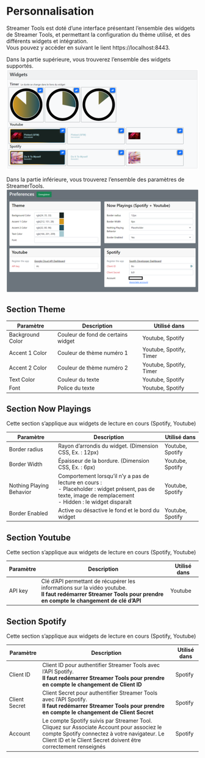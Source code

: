 # Personnalisation
Streamer Tools est doté d’une interface présentant l’ensemble des widgets de Streamer Tools, et permettant la 
configuration du thème utilisé, et des différents widgets et intégration.  
Vous pouvez y accéder en suivant le lient https://localhost:8443. 

Dans la partie supérieure, vous trouverez l’ensemble des widgets supportés.  
![img.png](personnalisation_img/img.png)

Dans la partie inférieure, vous trouverez l’ensemble des paramètres de StreamerTools.  
![img_1.png](personnalisation_img/img_1.png)

## Section Theme
| Paramètre        | Description                        | Utilisé dans            |
|------------------|------------------------------------|-------------------------|
| Background Color | Couleur de fond de certains widget | Youtube, Spotify        |
| Accent 1 Color   | Couleur de thème numéro 1          | Youtube, Spotify, Timer |
| Accent 2 Color   | Couleur de thème numéro 2          | Youtube, Spotify, Timer |
| Text Color       | Couleur du texte                   | Youtube, Spotify        |
| Font             | Police du texte                    | Youtube, Spotify        |

## Section Now Playings
Cette section s’applique aux widgets de lecture en cours (Spotify, Youtube)

| Paramètre                | Description                                                                                                                                                          | Utilisé dans     |
|--------------------------|----------------------------------------------------------------------------------------------------------------------------------------------------------------------|------------------|
| Border radius            | Rayon d’arrondis du widget.  (Dimension CSS, Ex. : 12px)                                                                                                             | Youtube, Spotify |
| Border Width             | Épaisseur de la bordure.  (Dimension CSS, Ex. : 6px)                                                                                                                 | Youtube, Spotify |
| Nothing Playing Behavior | Comportement lorsqu’il n’y a pas de lecture en cours :<br/> - Placeholder : widget présent, pas de texte, image de remplacement <br/> - Hidden : le widget disparaît | Youtube, Spotify |
| Border Enabled           | Active ou désactive le fond et le bord du widget                                                                                                                     | Youtube, Spotify |

## Section Youtube
Cette section s’applique aux widgets de lecture en cours (Spotify, Youtube)

| Paramètre | Description                                                                                                                                                        | Utilisé dans |
|-----------|--------------------------------------------------------------------------------------------------------------------------------------------------------------------|--------------|
| API key   | Clé d’API permettant de récupérer les informations sur la vidéo youtube. </br> **Il faut redémarrer Streamer Tools pour prendre en compte le changement de clé d’API** | Youtube      |

## Section Spotify
Cette section s’applique aux widgets de lecture en cours (Spotify, Youtube)

| Paramètre     | Description                                                                                                                                                                                                   | Utilisé dans |
|---------------|---------------------------------------------------------------------------------------------------------------------------------------------------------------------------------------------------------------|--------------|
| Client ID     | Client ID pour authentifier Streamer Tools avec l’API Spotify. <br/> **Il faut redémarrer Streamer Tools pour prendre en compte le changement de Client ID**                                                      | Spotify      |
| Client Secret | Client Secret pour authentifier Streamer Tools avec l’API Spotify. <br/> **Il faut redémarrer Streamer Tools pour prendre en compte le changement de Client Secret**                                              | Spotify      |
| Account       | Le compte Spotify suivis par Streamer Tool. Cliquez sur Associate Account pour associez le compte Spotify connectez à votre navigateur. Le Client ID et le Client Secret doivent être correctement renseignés | Spotify      |


